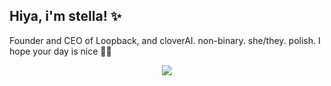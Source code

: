 ## Hiya, i'm stella! ✨
Founder and CEO of Loopback, and cloverAI. non-binary. she/they. polish.
I hope your day is nice 🫶🏼
<p align="center">
  <a href="https://skillicons.dev">
    <img src="https://skillicons.dev/icons?i=powershell,cloudflare,gcp,workers,docker,kubernetes,supabase,git,github,githubactions,vscode,androidstudio,html,css,js,ts,py,nodejs,raspberrypi,mysql,postgres,tensorflow,nginx&perline=9" />
  </a>
</p>
